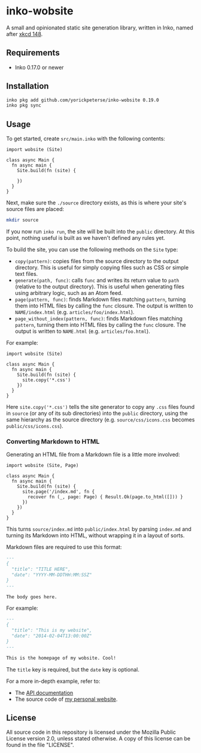 # inko-wobsite

A small and opinionated static site generation library, written in Inko, named
after [xkcd 148](https://xkcd.com/148/).

## Requirements

- Inko 0.17.0 or newer

## Installation

```bash
inko pkg add github.com/yorickpeterse/inko-wobsite 0.19.0
inko pkg sync
```

## Usage

To get started, create `src/main.inko` with the following contents:

```inko
import wobsite (Site)

class async Main {
  fn async main {
    Site.build(fn (site) {

    })
  }
}
```

Next, make sure the `./source` directory exists, as this is where your site's
source files are placed:

```bash
mkdir source
```

If you now run `inko run`, the site will be built into the `public` directory.
At this point, nothing useful is built as we haven't defined any rules yet.

To build the site, you can use the following methods on the `Site` type:

- `copy(pattern)`: copies files from the source directory to the output
  directory. This is useful for simply copying files such as CSS or simple text
  files.
- `generate(path, func)`: calls `func` and writes its return value to `path`
  (relative to the output directory). This is useful when generating files using
  arbitrary logic, such as an Atom feed.
- `page(pattern, func)`: finds Markdown files matching `pattern`, turning them
  into HTML files by calling the `func` closure. The output is written to
  `NAME/index.html` (e.g. `articles/foo/index.html`).
- `page_without_index(pattern, func)`: finds Markdown files matching `pattern`,
  turning them into HTML files by calling the `func` closure. The output is
  written to `NAME.html` (e.g. `articles/foo.html`).

For example:

```inko
import wobsite (Site)

class async Main {
  fn async main {
    Site.build(fn (site) {
      site.copy('*.css')
    })
  }
}
```

Here `site.copy('*.css')` tells the site generator to copy any `.css` files
found in `source` (or any of its sub directories) into the `public` directory,
using the same hierarchy as the source directory (e.g. `source/css/icons.css`
becomes `public/css/icons.css`).

### Converting Markdown to HTML

Generating an HTML file from a Markdown file is a little more involved:

```inko
import wobsite (Site, Page)

class async Main {
  fn async main {
    Site.build(fn (site) {
      site.page('/index.md', fn {
        recover fn (_, page: Page) { Result.Ok(page.to_html([])) }
      })
    })
  }
}
```

This turns `source/index.md` into `public/index.html` by parsing `index.md` and
turning its Markdown into HTML, without wrapping it in a layout of sorts.

Markdown files are required to use this format:

```markdown
---
{
  "title": "TITLE HERE",
  "date": "YYYY-MM-DDTHH:MM:SSZ"
}
---

The body goes here.
```

For example:

```markdown
---
{
  "title": "This is my website",
  "date": "2014-02-04T13:00:00Z"
}
---

This is the homepage of my wobsite. Cool!
```

The `title` key is required, but the `date` key is optional.

For a more in-depth example, refer to:

- The [API documentation](https://yorickpeterse.github.io/inko-wobsite/)
- The source code of [my personal
  website](https://github.com/yorickpeterse/yorickpeterse.com/blob/main/src/main.inko).

## License

All source code in this repository is licensed under the Mozilla Public License
version 2.0, unless stated otherwise. A copy of this license can be found in the
file "LICENSE".
